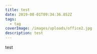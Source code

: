 ```yaml
---
title: test
date: 2019-08-01T09:34:36.852Z
tags:
  - tag
coverImage: /images/uploads/office2.jpg
description: test
---
```

test
